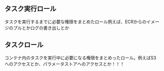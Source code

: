 ## タスク実行ロール
タスクを実行するまでに必要な権限をまとめたロール例えば、ECRからのイメージのプルとかログの書き出しとか

## タスクロール
コンテナ内のタスクを実行中に必要になる権限をまとめったロール。例えばS3へのアクセスとか、パラメータストアへのアクセスとか！！！
